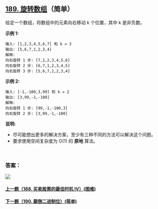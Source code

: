 ## [189. 旋转数组](https://leetcode-cn.com/problems/rotate-array/)（简单）

给定一个数组，将数组中的元素向右移动 *k* 个位置，其中 *k* 是非负数。

**示例 1:**

```
输入: [1,2,3,4,5,6,7] 和 k = 3
输出: [5,6,7,1,2,3,4]
解释:
向右旋转 1 步: [7,1,2,3,4,5,6]
向右旋转 2 步: [6,7,1,2,3,4,5]
向右旋转 3 步: [5,6,7,1,2,3,4]
```

**示例 2:**

```
输入: [-1,-100,3,99] 和 k = 2
输出: [3,99,-1,-100]
解释: 
向右旋转 1 步: [99,-1,-100,3]
向右旋转 2 步: [3,99,-1,-100]
```

**说明:**

- 尽可能想出更多的解决方案，至少有三种不同的方法可以解决这个问题。
- 要求使用空间复杂度为 O(1) 的 **原地** 算法。

<br/>

### 答案：







![](https://img-blog.csdnimg.cn/20200807155236311.png)

#### [上一题（188. 买卖股票的最佳时机 IV）(困难)](https://github.com/sdwwld/leetCode/blob/master/src/main/java/com/wld/java/leetcode/leetCode0188.md)

#### [下一题（190. 颠倒二进制位）(简单)](https://github.com/sdwwld/leetCode/blob/master/src/main/java/com/wld/java/leetcode/leetCode0190.md)